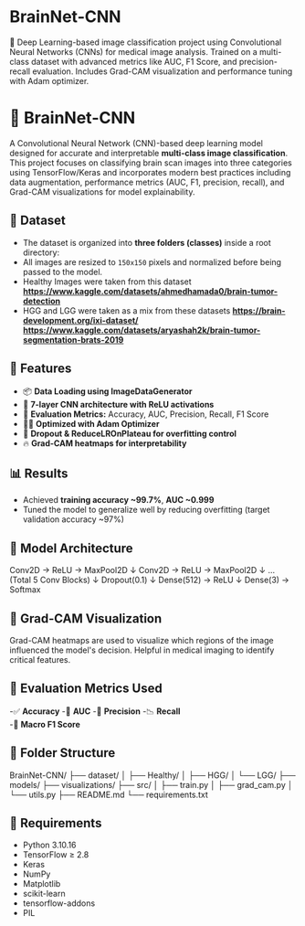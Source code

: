 # BrainNet-CNN
🚀 Deep Learning-based image classification project using Convolutional Neural Networks (CNNs) for medical image analysis. Trained on a multi-class dataset with advanced metrics like AUC, F1 Score, and precision-recall evaluation. Includes Grad-CAM visualization and performance tuning with Adam optimizer.

# 🧠 BrainNet-CNN
A Convolutional Neural Network (CNN)-based deep learning model designed for accurate and interpretable **multi-class image classification**. This project focuses on classifying brain scan images into three categories using TensorFlow/Keras and incorporates modern best practices including data augmentation, performance metrics (AUC, F1, precision, recall), and Grad-CAM visualizations for model explainability.

## 📂 Dataset

- The dataset is organized into **three folders (classes)** inside a root directory:
- All images are resized to `150x150` pixels and normalized before being passed to the model.
- Healthy Images were taken from this dataset
  **https://www.kaggle.com/datasets/ahmedhamada0/brain-tumor-detection**
- HGG and LGG were taken as a mix from these datasets 
  **https://brain-development.org/ixi-dataset/**
  **https://www.kaggle.com/datasets/aryashah2k/brain-tumor-segmentation-brats-2019**  
  
## 🚀 Features

- 📦 **Data Loading using ImageDataGenerator**  
- 🧠 **7-layer CNN architecture with ReLU activations**
- 🧪 **Evaluation Metrics:** Accuracy, AUC, Precision, Recall, F1 Score  
- 🏋️‍♂️ **Optimized with Adam Optimizer**
- 🧯 **Dropout & ReduceLROnPlateau for overfitting control**
- 🔥 **Grad-CAM heatmaps for interpretability**

## 📊 Results

- Achieved **training accuracy ~99.7%**, **AUC ~0.999**
- Tuned the model to generalize well by reducing overfitting (target validation accuracy ~97%)

## 🧪 Model Architecture
  Conv2D → ReLU → MaxPool2D
        ↓
  Conv2D → ReLU → MaxPool2D
        ↓
  ... (Total 5 Conv Blocks)
        ↓
  Dropout(0.1)
        ↓
  Dense(512) → ReLU
        ↓
  Dense(3) → Softmax
  
## 🧠 Grad-CAM Visualization
Grad-CAM heatmaps are used to visualize which regions of the image influenced the model's decision. Helpful in medical imaging to identify critical features.

## 🧮 Evaluation Metrics Used
-✅ **Accuracy**
-🧪 **AUC**
-📐 **Precision**
-📉 **Recall**  
-🧬 **Macro F1 Score**

## 📁 Folder Structure
BrainNet-CNN/
├── dataset/
│   ├── Healthy/
│   ├── HGG/
│   └── LGG/
├── models/
├── visualizations/
├── src/
│   ├── train.py
│   ├── grad_cam.py
│   └── utils.py
├── README.md
└── requirements.txt

## 📌 Requirements
- Python 3.10.16
- TensorFlow ≥ 2.8
- Keras
- NumPy
- Matplotlib
- scikit-learn
- tensorflow-addons
- PIL
